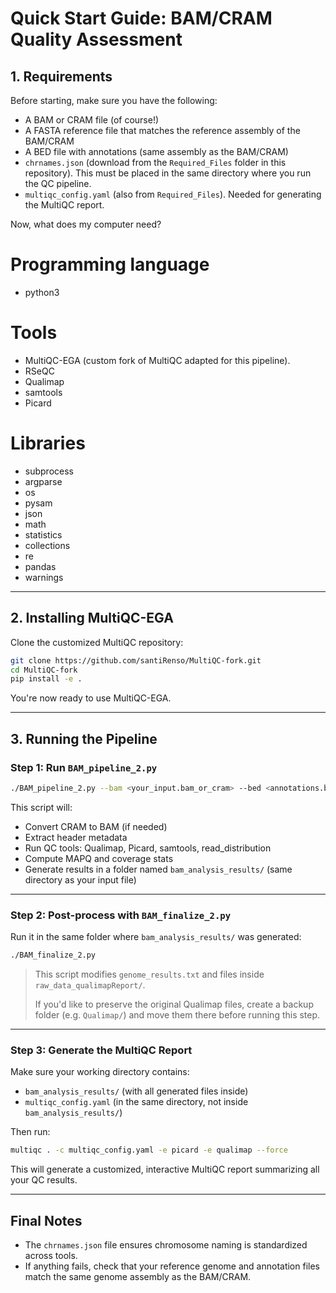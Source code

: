# Quick Start Guide: BAM/CRAM Quality Assessment
 
## 1. Requirements

Before starting, make sure you have the following:

* A BAM or CRAM file (of course!)
* A FASTA reference file that matches the reference assembly of the BAM/CRAM
* A BED file with annotations (same assembly as the BAM/CRAM)
* `chrnames.json` (download from the `Required_Files` folder in this repository).
  This must be placed in the same directory where you run the QC pipeline.
* `multiqc_config.yaml` (also from `Required_Files`). Needed for generating the MultiQC report.

Now, what does my computer need?

# Programming language 
* python3
  
# Tools
* MultiQC-EGA (custom fork of MultiQC adapted for this pipeline).
* RSeQC
* Qualimap
* samtools
* Picard
  
# Libraries
* subprocess
* argparse
* os
* pysam
* json
* math
* statistics
* collections
* re
* pandas
* warnings

---

## 2. Installing MultiQC-EGA

Clone the customized MultiQC repository:

```bash
git clone https://github.com/santiRenso/MultiQC-fork.git
cd MultiQC-fork
pip install -e .
```

You're now ready to use MultiQC-EGA.

---

## 3. Running the Pipeline

### Step 1: Run `BAM_pipeline_2.py`

```bash
./BAM_pipeline_2.py --bam <your_input.bam_or_cram> --bed <annotations.bed> --fasta <reference.fa>
```

This script will:

* Convert CRAM to BAM (if needed)
* Extract header metadata
* Run QC tools: Qualimap, Picard, samtools, read\_distribution
* Compute MAPQ and coverage stats
* Generate results in a folder named `bam_analysis_results/` (same directory as your input file)

---

### Step 2: Post-process with `BAM_finalize_2.py`

Run it in the same folder where `bam_analysis_results/` was generated:

```bash
./BAM_finalize_2.py
```

> This script modifies `genome_results.txt` and files inside `raw_data_qualimapReport/`.
>
> If you'd like to preserve the original Qualimap files, create a backup folder (e.g. `Qualimap/`) and move them there before running this step.

---

### Step 3: Generate the MultiQC Report

Make sure your working directory contains:

* `bam_analysis_results/` (with all generated files inside)
* `multiqc_config.yaml` (in the same directory, not inside `bam_analysis_results/`)

Then run:

```bash
multiqc . -c multiqc_config.yaml -e picard -e qualimap --force
```

This will generate a customized, interactive MultiQC report summarizing all your QC results.

---

## Final Notes

* The `chrnames.json` file ensures chromosome naming is standardized across tools.
* If anything fails, check that your reference genome and annotation files match the same genome assembly as the BAM/CRAM.
